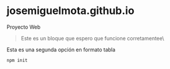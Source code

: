 josemiguelmota.github.io
========================

Proyecto Web

> Este es un bloque que espero 
que funcione corretamentee\
>

Esta es una segunda opción en formato tabla

    npm init





